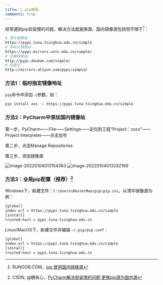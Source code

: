 ```yaml
---
title: 🛁 pip换源
comments: true
---
```



经常遇到pip安装慢的问题，解决方法就是换源。国内镜像源包括但不限于[^1]：

```bash
# 清华镜像站
https://pypi.tuna.tsinghua.edu.cn/simple
# 中科大镜像站
https://pypi.mirrors.ustc.edu.cn/simple/
# 豆瓣镜像站
http://pypi.douban.com/simple/
# 阿里云
http://mirrors.aliyun.com/pypi/simple/
```

### 方法1：临时指定镜像地址

`pip`命令中添加`-i`参数，如：

```bash
pip install xxx -i https://pypi.tuna.tsinghua.edu.cn/simple
```

### 方法2：PyCharm中添加国内镜像站

第一步，PyCharm——File——Settings——定位到工程“Project：xxxx”——Project Interpreter——点击加号

第二步，点击Manage Repositories

第三步，添加镜像源

<div class="inline-img">
<img src="https://my-gallery-1306340269.cos.ap-beijing.myqcloud.com/mastermao/image-20220104013154363.png" alt="image-20220104013154363" >
<img src="https://my-gallery-1306340269.cos.ap-beijing.myqcloud.com/mastermao/image-20220104013242169.png" alt="image-20220104013242169" >
</div>

### 方法3：全局pip配置（推荐）[^2]

Windows下，新建文件：`C:\Users\MasterMao\pip\pip.ini`，以清华镜像源为例：

```bash
[global]
index-url = https://pypi.tuna.tsinghua.edu.cn/simple
[install]
trusted-host = pypi.tuna.tsinghua.edu.cn
```

Linux/MacOS下，新建文件并编辑 `~/.pip/pip.conf`：

```bash
[global]
index-url = https://pypi.tuna.tsinghua.edu.cn/simple
[install]
trusted-host = pypi.tuna.tsinghua.edu.cn
```





[^1]: RUNOOB.COM，[pip 使用国内镜像源](https://www.runoob.com/w3cnote/pip-cn-mirror.html)
[^2]: CSDN, @魏有心，[PyCharm解决安装慢的问题 更换pip源为国内源](https://blog.csdn.net/weixin_43954778/article/details/89821988)
